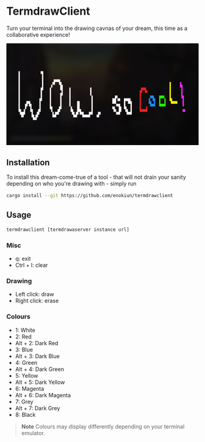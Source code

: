 # TermdrawClient

Turn your terminal into the drawing cavnas of your dream, this time as a
collaborative experience!

![A preview of termdraw](https://github.com/enokiun/termdraw/blob/main/assets/ss.png)

## Installation

To install this dream-come-true of a tool - that will not drain your sanity depending
on who you're drawing with - simply run

```sh
cargo install --git https://github.com/enokiun/termdrawclient
```

## Usage

```sh
termdrawclient [termdrawaserver instance url]
```

### Misc

- q: exit
- Ctrl + l: clear

### Drawing

- Left click: draw
- Right click: erase

### Colours

- 1: White
- 2: Red
- Alt + 2: Dark Red
- 3: Blue
- Alt + 3: Dark Blue
- 4: Green
- Alt + 4: Dark Green
- 5: Yellow
- Alt + 5: Dark Yellow
- 6: Magenta
- Alt + 6: Dark Magenta
- 7: Grey
- Alt + 7: Dark Grey
- 8: Black

> **Note**
> Colours may display differently depending on your terminal emulator.


